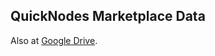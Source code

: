 ## QuickNodes Marketplace Data

Also at [Google Drive](https://docs.google.com/spreadsheets/d/1zFVfEVMVs9dq8YY6jqnIlWqmFIY5_mN155hjZx51OHw).
